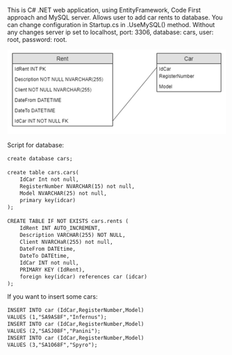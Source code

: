 This is C# .NET web application, using EntityFramework, Code First approach and MySQL server. Allows user to add car rents to database. You can change configuration in Startup.cs in .UseMySQL() method. Without any changes server ip set to localhost, port: 3306, database: cars, user: root, password: root.

![](/WebApp/database.bmp)

Script for database:
```
create database cars;

create table cars.cars(
	IdCar Int not null,
    RegisterNumber NVARCHAR(15) not null,
    Model NVARCHAR(25) not null,
    primary key(idcar)
);

CREATE TABLE IF NOT EXISTS cars.rents (
    IdRent INT AUTO_INCREMENT,
    Description VARCHAR(255) NOT NULL,
    Client NVARCHaR(255) not null,
    DateFrom DATEtime,
    DateTo DATEtime,
    IdCar INT not null,
    PRIMARY KEY (IdRent),
    foreign key(idcar) references car (idcar)
);
```
If you want to insert some cars:

```
INSERT INTO car (IdCar,RegisterNumber,Model)
VALUES (1,"SA9AS8F","Infernus");
INSERT INTO car (IdCar,RegisterNumber,Model)
VALUES (2,"SASJ08F","Panini");
INSERT INTO car (IdCar,RegisterNumber,Model)
VALUES (3,"SA1O68F","Spyro");

```
